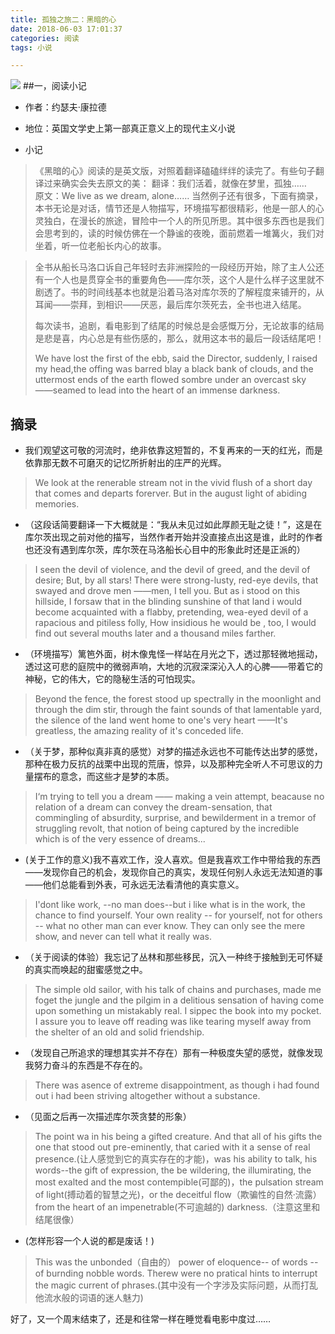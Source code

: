 ```yaml
---
title: 孤独之旅二：黑暗的心
date: 2018-06-03 17:01:37
categories: 阅读
tags: 小说

---
```

![](http://kayfly.github.io/images/reading/2018-6-3-heart-of-darkness.jpg)
##一，阅读小记
* 作者：约瑟夫·康拉德
* 地位：英国文学史上第一部真正意义上的现代主义小说

* 小记
 > 《黑暗的心》阅读的是英文版，对照着翻译磕磕绊绊的读完了。有些句子翻译过来确实会失去原文的美：
 > 翻译：我们活着，就像在梦里，孤独……   
 > 原文：We live as we dream, alone……
 > 当然例子还有很多，下面有摘录，本书无论是对话，情节还是人物描写，环境描写都很精彩，他是一部人的心灵独白，在漫长的旅途，冒险中一个人的所见所思。其中很多东西也是我们会思考到的，读的时候仿佛在一个静谧的夜晚，面前燃着一堆篝火，我们对坐着，听一位老船长内心的故事。

 > 全书从船长马洛口诉自己年轻时去非洲探险的一段经历开始，除了主人公还有一个人也是贯穿全书的重要角色——库尔茨，这个人是什么样子这里就不剧透了。书的时间线基本也就是沿着马洛对库尔茨的了解程度来铺开的，从耳闻——崇拜，到相识——厌恶，最后库尔茨死去，全书也进入结尾。
 >
 >每次读书，追剧，看电影到了结尾的时候总是会感慨万分，无论故事的结局是悲是喜，内心总是有些伤感的，那么，就用这本书的最后一段话结尾吧！
 >
 >We have lost the first of the ebb, said the Director, suddenly, I raised my head,the offing was barred blay a black bank of clouds, and the uttermost ends of the earth flowed sombre under an overcast sky ——seamed to lead into the heart of an immense darkness.

## 摘录
* 我们观望这可敬的河流时，绝非依靠这短暂的，不复再来的一天的红光，而是依靠那无数不可磨灭的记忆所折射出的庄严的光辉。
 > We look at the renerable stream not in the vivid flush of a short day that comes and departs forerver. But in the august light of abiding memories.
* （这段话简要翻译一下大概就是：“我从未见过如此厚颜无耻之徒！”，这是在库尔茨出现之前对他的描写，当然作者开始并没直接点出这是谁，此时的作者也还没有遇到库尔茨，库尔茨在马洛船长心目中的形象此时还是正派的）
 > I seen the devil of violence, and the devil of greed, and the devil of desire; But, by all stars! There were strong-lusty, red-eye devils, that swayed and drove men ——men, I tell you. But as i stood on this hillside, I forsaw that in the blinding sunshine of that land i would become acquainted with a flabby, pretending, wea-eyed devil of a rapacious and pitiless folly, How insidious he would be , too, I would find out several mouths later and a thousand miles farther.
* （环境描写）篱笆外面，树木像鬼怪一样站在月光之下，透过那轻微地摇动，透过这可悲的庭院中的微弱声响，大地的沉寂深深沁入人的心脾——带着它的神秘，它的伟大，它的隐秘生活的可怕现实。
 > Beyond the fence, the forest stood up spectrally in the moonlight and through the dim stir, through the faint sounds of that lamentable yard, the silence of the land went home to one's very heart ——It's greatless, the amazing reality of it's conceded life.
* （关于梦，那种似真非真的感觉）对梦的描述永远也不可能传达出梦的感觉，那种在极力反抗的战栗中出现的荒唐，惊异，以及那种完全听人不可思议的力量摆布的意念，而这些才是梦的本质。
 > I‘m trying to tell you a dream —— making a vein attempt, beacause no relation of a dream can convey the dream-sensation, that commingling of absurdity, surprise, and bewilderment in a tremor of struggling revolt, that notion of being captured by the incredible which is of the very essence of dreams...
* (关于工作的意义)我不喜欢工作，没人喜欢。但是我喜欢工作中带给我的东西——发现你自己的机会，发现你自己的真实，发现任何别人永远无法知道的事——他们总能看到外表，可永远无法看清他的真实意义。
 > I'dont like work, --no man does--but i like what is in the work, the chance to find yourself. Your own reality -- for yourself, not for others -- what no other man can ever know. They can only see the mere show, and never can tell what it really was.
* （关于阅读的体验）我忘记了丛林和那些移民，沉入一种终于接触到无可怀疑的真实而唤起的甜蜜感觉之中。
 > The simple old sailor, with his talk of chains and purchases, made me foget the jungle and the pilgim in a delitious sensation of having come upon something un mistakably real.
 > I sippec the book into my pocket. I assure you to leave off reading was like tearing myself away from the shelter of an old and solid friendship.
* （发现自己所追求的理想其实并不存在）那有一种极度失望的感觉，就像发现我努力奋斗的东西是不存在的。
 > There was asence of extreme disappointment, as though i had found out i had been striving altogether without a substance.
* （见面之后再一次描述库尔茨贪婪的形象）
 > The point wa in his being a gifted creature. And that all of his gifts the one that stood out pre-eminently, that caried with it a sense of real presence.(让人感觉到它的真实存在的才能)，was his ability to talk, his words--the gift of expression, the be wildering, the illumirating, the most exalted and the most contempible(可鄙的)，the pulsation stream of light(搏动着的智慧之光)，or the deceitful flow（欺骗性的自然·流露）from the heart of an impenetrable(不可逾越的) darkness.（注意这里和结尾很像）
* (怎样形容一个人说的都是废话！)
 > This was the unbonded（自由的） power of eloquence-- of words -- of burnding nobble words. Therew were no pratical hints to interrupt the magic current of phrases.(其中没有一个字涉及实际问题，从而打乱他流水般的词语的迷人魅力)

好了，又一个周末结束了，还是和往常一样在睡觉看电影中度过……